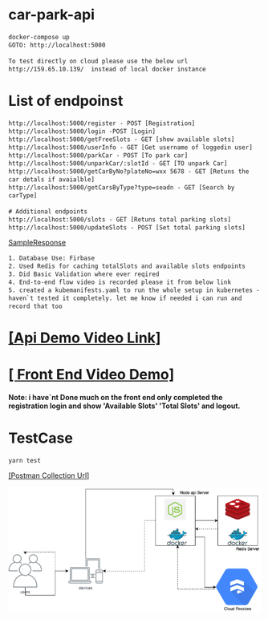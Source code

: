 # car-park-api

```
docker-compose up
GOTO: http://localhost:5000

To test directly on cloud please use the below url
http://159.65.10.139/  instead of local docker instance

```

# List of endpoinst

```
http://localhost:5000/register - POST [Registration]
http://localhost:5000/login -POST [Login]
http://localhost:5000/getFreeSlots - GET [show available slots]
http://localhost:5000/userInfo - GET [Get username of loggedin user]
http://localhost:5000/parkCar - POST [To park car]
http://localhost:5000/unparkCar/:slotId - GET [TO unpark Car]
http://localhost:5000/getCarByNo?plateNo=wxx 5678 - GET [Retuns the car detals if avaialble]
http://localhost:5000/getCarsByType?type=seadn - GET [Search by carType]

# Additional endpoints
http://localhost:5000/slots - GET [Retuns total parking slots]
http://localhost:5000/updateSlots - POST [Set total parking slots]
```

[SampleResponse](./EndpoinResponses.md)

```
1. Database Use: Firbase
2. Used Redis for caching totalSlots and available slots endpoints
3. Did Basic Validation where ever reqired
4. End-to-end flow video is recorded please it from below link
5. created a kubemanifests.yaml to run the whole setup in kubernetes - haven`t tested it completely. let me know if needed i can run and record that too
```

# [[Api Demo Video Link]](https://drive.google.com/file/d/1d0b9ACZsKQ8UIqHXITwP_1Ngxdnrl43K/view?usp=sharing)

# [[ Front End Video Demo]](https://drive.google.com/file/d/1oaELRVrBGYC5ad3cIYH2OZOYSrnLy6v5/view?usp=sharing)

#### Note: i have`nt Done much on the front end only completed the registration login and show 'Available Slots' 'Total Slots' and logout.

# TestCase

```
yarn test
```

[[Postman Collection Url]](https://drive.google.com/file/d/1RY7FGpgtBU5FDG3FCZTCleKl3aHhXWn1/view?usp=sharing)

![](images/simple-car-park-articture.png)
